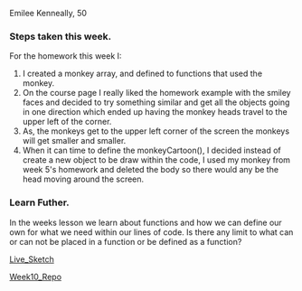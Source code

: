 Emilee Kenneally, 50

### Steps taken this week.
For the homework this week I:
  1. I created a monkey array, and defined to functions that used the monkey.
  2. On the course page I really liked the homework example with the smiley faces and decided to try something similar and get all the objects going in one direction which ended up having the monkey heads travel to the upper left of the corner.
  3. As, the monkeys get to the upper left corner of the screen the monkeys will get smaller and smaller.
  4. When it can time to define the monkeyCartoon(), I decided instead of create a new object to be draw within the code, I used my monkey from week 5's homework and deleted the body so there would any be the head moving around the screen.

### Learn Futher.
In the weeks lesson we learn about functions and how we can define our own for what we need within our lines of code. Is there any limit to what can or can not be placed in a function or be defined as a function?



[Live_Sketch](https://emileek.github.io/120-work/hw-10/)

[Week10_Repo](https://github.com/EmileeK/120-work/tree/master/hw-10)
